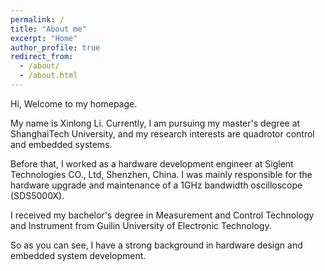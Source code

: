 ```yaml
---
permalink: /
title: "About me"
excerpt: "Home"
author_profile: true
redirect_from: 
  - /about/
  - /about.html
---
```


Hi, Welcome to my homepage.

My name is Xinlong Li. Currently, I am pursuing my master's degree at ShanghaiTech University, and my research interests are quadrotor control and embedded systems.

Before that, I worked as a hardware development engineer at Siglent Technologies CO., Ltd, Shenzhen, China. I was mainly responsible for the hardware upgrade and maintenance of a 1GHz bandwidth oscilloscope (SDS5000X).

I received my bachelor's degree in Measurement and Control Technology and Instrument from Guilin University of Electronic Technology.

So as you can see, I have a strong background in hardware design and embedded system development.
